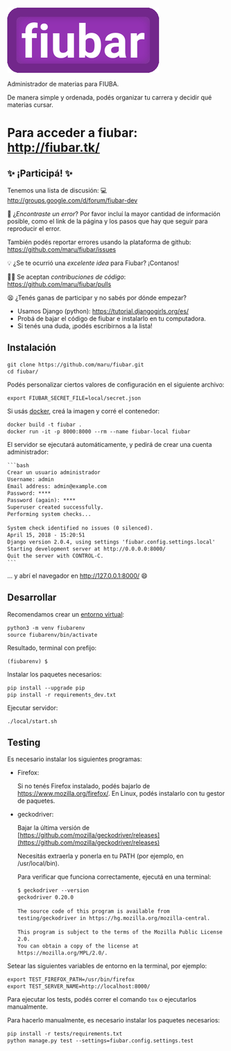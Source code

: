![fiubar](fiubar/static/images/fiubar-logo.png)

Administrador de materias para FIUBA.

De manera simple y ordenada, podés organizar tu carrera y decidir qué materias cursar.

# Para acceder a fiubar: http://fiubar.tk/

:sparkles: ¡Participá! :sparkles:
---------------------------------

Tenemos una lista de discusión:
:computer: http://groups.google.com/d/forum/fiubar-dev

:bug: ¿*Encontraste un error*? Por favor incluí la mayor cantidad de información
posible, como el link de la página y los pasos que hay que seguir para
reproducir el error.

También podés reportar errores usando la plataforma de github: https://github.com/maru/fiubar/issues

:bulb: ¿Se te ocurrió una *excelente idea* para Fiubar? ¡Contanos!

:woman_technologist: Se aceptan *contribuciones de código*: https://github.com/maru/fiubar/pulls

:tired_face: ¿Tenés ganas de participar y no sabés por dónde empezar?
  - Usamos Django (python): https://tutorial.djangogirls.org/es/
  - Probá de bajar el código de fiubar e instalarlo en tu computadora.
  - Si tenés una duda, ¡podés escribirnos a la lista!

Instalación
-----------

    git clone https://github.com/maru/fiubar.git
    cd fiubar/

Podés personalizar ciertos valores de configuración en el siguiente archivo:

    export FIUBAR_SECRET_FILE=local/secret.json

Si usás [docker](https://docs.docker.com/get-started/), creá la imagen y corré el contenedor:

    docker build -t fiubar .
    docker run -it -p 8000:8000 --rm --name fiubar-local fiubar

El servidor se ejecutará automáticamente, y pedirá de crear una cuenta administrador:

    ```bash
    Crear un usuario administrador
    Username: admin
    Email address: admin@example.com
    Password: ****
    Password (again): ****
    Superuser created successfully.
    Performing system checks...

    System check identified no issues (0 silenced).
    April 15, 2018 - 15:20:51
    Django version 2.0.4, using settings 'fiubar.config.settings.local'
    Starting development server at http://0.0.0.0:8000/
    Quit the server with CONTROL-C.
    ```


... y abrí el navegador en http://127.0.0.1:8000/ :smile:


Desarrollar
-----------

Recomendamos crear un [entorno virtual](https://tutorial.djangogirls.org/es/django_installation/#entorno-virtual):

    python3 -m venv fiubarenv
    source fiubarenv/bin/activate

Resultado, terminal con prefijo:

    (fiubarenv) $

Instalar los paquetes necesarios:

    pip install --upgrade pip
    pip install -r requirements_dev.txt

Ejecutar servidor:

    ./local/start.sh


Testing
-------

Es necesario instalar los siguientes programas:

- Firefox:

    Si no tenés Firefox instalado, podés bajarlo de https://www.mozilla.org/firefox/.
    En Linux, podés instalarlo con tu gestor de paquetes.

- geckodriver:

    Bajar la última versión de [https://github.com/mozilla/geckodriver/releases](https://github.com/mozilla/geckodriver/releases)

    Necesitás extraerla y ponerla en tu PATH (por ejemplo, en /usr/local/bin).

    Para verificar que funciona correctamente, ejecutá en una terminal:

      $ geckodriver --version
      geckodriver 0.20.0

      The source code of this program is available from
      testing/geckodriver in https://hg.mozilla.org/mozilla-central.

      This program is subject to the terms of the Mozilla Public License 2.0.
      You can obtain a copy of the license at https://mozilla.org/MPL/2.0/.

Setear las siguientes variables de entorno en la terminal, por ejemplo:

    export TEST_FIREFOX_PATH=/usr/bin/firefox
    export TEST_SERVER_NAME=http://localhost:8000/

Para ejecutar los tests, podés correr el comando `tox` o ejecutarlos manualmente.

Para hacerlo manualmente, es necesario instalar los paquetes necesarios:

    pip install -r tests/requirements.txt
    python manage.py test --settings=fiubar.config.settings.test
